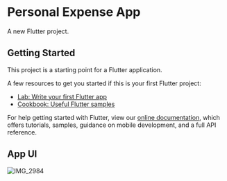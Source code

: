 # Personal Expense App

A new Flutter project.

## Getting Started

This project is a starting point for a Flutter application.

A few resources to get you started if this is your first Flutter project:

- [Lab: Write your first Flutter app](https://flutter.dev/docs/get-started/codelab)
- [Cookbook: Useful Flutter samples](https://flutter.dev/docs/cookbook)

For help getting started with Flutter, view our
[online documentation](https://flutter.dev/docs), which offers tutorials,
samples, guidance on mobile development, and a full API reference.

## App UI
![IMG_2984](https://user-images.githubusercontent.com/16436985/111900779-c2ddf700-8a77-11eb-89d6-900135e2b97c.PNG)
